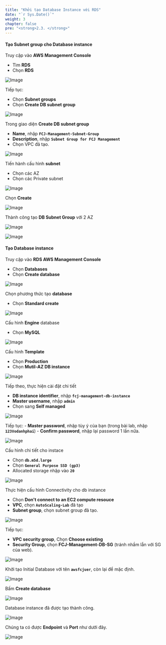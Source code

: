 ```yaml
---
title: "Khởi tạo Database Instance với RDS"
date: "`r Sys.Date()`"
weight: 3
chapter: false
pre: "<strong>2.3. </strong>"
---
```


#### Tạo Subnet group cho Database instance

Truy cập vào **AWS Management Console**

- Tìm **RDS**
- Chọn **RDS**

![Image](/images/2-preparation/2.3-rds/2.3.1.png?featherlight=false&width=90pc)

Tiếp tục:

- Chọn **Subnet groups**
- Chọn **Create DB subnet group**

![Image](/images/2-preparation/2.3-rds/2.3.2.png?featherlight=false&width=90pc)

Trong giao diện **Create DB subnet group**

- **Name**, nhập **`FCJ-Management-Subnet-Group`**
- **Description**, nhập **`Subnet Group for FCJ Management`**
- Chọn VPC đã tạo.

![Image](/images/2-preparation/2.3-rds/2.3.3.png?featherlight=false&width=90pc)

Tiến hành cấu hình **subnet**

- Chọn các AZ
- Chọn các Private subnet

![Image](/images/2-preparation/2.3-rds/2.3.4.png?featherlight=false&width=90pc)

Chọn **Create**

![Image](/images/2-preparation/2.3-rds/2.3.5.png?featherlight=false&width=90pc)

Thành công tạo **DB Subnet Group** với 2 AZ

![Image](/images/2-preparation/2.3-rds/2.3.6.png?featherlight=false&width=90pc)

![Image](/images/2-preparation/2.3-rds/2.3.7.png?featherlight=false&width=90pc)

#### Tạo Database instance

Truy cập vào **RDS AWS Management Console**

- Chọn **Databases**
- Chọn **Create database**

![Image](/images/2-preparation/2.3-rds/2.3.8.png?featherlight=false&width=90pc)

Chọn phương thức tạo **database**

- Chọn **Standard create**

![Image](/images/2-preparation/2.3-rds/2.3.9.png?featherlight=false&width=90pc)

Cấu hình **Engine** database

- Chọn **MySQL**

![Image](/images/2-preparation/2.3-rds/2.3.10.png?featherlight=false&width=90pc)

Cấu hình **Template**

- Chọn **Production**
- Chọn **Mutil-AZ DB instance**

![Image](/images/2-preparation/2.3-rds/2.3.11.png?featherlight=false&width=90pc)

Tiếp theo, thực hiện cài đặt chi tiết

- **DB instance identifier**, nhập **`fcj-management-db-instance`**
- **Master username**, nhập **`admin`**
- Chọn sang **Self managed**

![Image](/images/2-preparation/2.3-rds/2.3.12.png?featherlight=false&width=90pc)

Tiếp tục: - **Master password**, nhập tùy ý của bạn (trong bài lab, nhập **`123Vodanhphai`**) - **Confirm password**, nhập lại password 1 lần nữa.

![Image](/images/2-preparation/2.3-rds/2.3.13.png?featherlight=false&width=90pc)

Cấu hình chi tiết cho instace

- Chọn **`db.m5d.large`**
- Chọn **`General Purpose SSD (gp3)`**
- Allocated storage nhập vào **`20`**

![Image](/images/2-preparation/2.3-rds/2.3.14.png?featherlight=false&width=90pc)

Thực hiện cấu hình Connectivity cho db instance

- Chọn **Don't connect to an EC2 compute resouce**
- **VPC**, chọn **`AutoScaling-Lab`** đã tạo
- **Subnet group**, chọn subnet group đã tạo.

![Image](/images/2-preparation/2.3-rds/2.3.15.png?featherlight=false&width=90pc)

Tiếp tục:

- **VPC security group**, Chọn **Choose existing**
- **Security Group**, chọn **FCJ-Management-DB-SG** (tránh nhầm lẫn với SG của web).

![Image](/images/2-preparation/2.3-rds/2.3.16.png?featherlight=false&width=90pc)

Khởi tạo Initial Database với tên **`awsfcjuer`**, còn lại để mặc định.

![Image](/images/2-preparation/2.3-rds/2.3.17.png?featherlight=false&width=90pc)

Bấm **Create database**

![Image](/images/2-preparation/2.3-rds/2.3.18.png?featherlight=false&width=90pc)

Database instance đã được tạo thành công.

![Image](/images/2-preparation/2.3-rds/2.3.19.png?featherlight=false&width=90pc)

Chúng ta có được **Endpoint** và **Port** như dưới đây.

![Image](/images/2-preparation/2.3-rds/2.3.20.png?featherlight=false&width=90pc)
